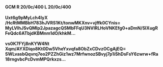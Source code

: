 #### GCM R 20/0c/400 L 20/0c/400
**Uxt6g9pMyLch4IyX**<br/>**/HcRtMMBbH783hJVRS1Kt/tonwMKXnv+vjffk0CYnis=**<br/>**MyLVlhJSvQMlp2JpazagcQSMbFFqU3NVlRLHoVNKEfg0+aDmN/SIXugRFeQdc6ATbjdKBMnm1dO/khkM...**<br/><br/>
**vs0K7FYj8nKYW4Nt**<br/>**Xqm/AYXDiqo8Kt0Dw5VheYxvqfa8ObZxCDvzOCgAjEQ=**<br/>**SWLvasbQqvrq7eo2PZZhGiz1wz7MrfwnozSBvyj7p1iShDsFsY6zwrw+fRa18rngvbcPcDvmMPQrkxzs...**